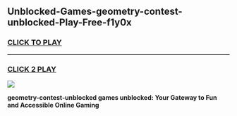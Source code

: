 
## Unblocked-Games-geometry-contest-unblocked-Play-Free-f1y0x
<h3>
<a href="https://premium76.site?title=geometry-contest-unblocked&ref=21A">CLICK TO PLAY</a></h3>
<hr>

<h3>
<a href="https://premium76.site?title=geometry-contest-unblocked&ref=21A">CLICK 2 PLAY</a>
  
</h3>

<a href="https://premium76.site?title=geometry-contest-unblocked&ref=21A"><img src="https://clearcache.store/games.png"></a>


**geometry-contest-unblocked games unblocked: Your Gateway to Fun and Accessible Online Gaming**
